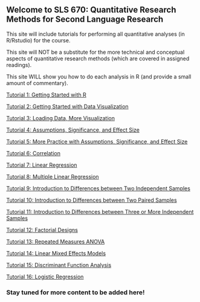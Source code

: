 ## Welcome to SLS 670: Quantitative Research Methods for Second Language Research

This site will include tutorials for performing all quantitative analyses (in R/Rstudio) for the course.

This site will NOT be a substitute for the more technical and conceptual aspects of quantitative research methods (which are covered in assigned readings).

This site WILL show you how to do each analysis in R (and provide a small amount of commentary).

[Tutorial 1: Getting Started with R](https://kristopherkyle.github.io/SLS-670/docs/1_Getting_started.html)


[Tutorial 2: Getting Started with Data Visualization](https://kristopherkyle.github.io/SLS-670/docs/2_getting_started_vis_data.html)

[Tutorial 3: Loading Data, More Visualization](https://kristopherkyle.github.io/SLS-670/docs/3_Loading_data_assumptions.html)

[Tutorial 4: Assumptions, Significance, and Effect Size](https://kristopherkyle.github.io/SLS-670/docs/4_Significance_and_Effect_Sizes.html)

[Tutorial 5: More Practice with Assumptions, Significance, and Effect Size](https://kristopherkyle.github.io/SLS-670/docs/5_distribution_exercises.html)

[Tutorial 6: Correlation](https://kristopherkyle.github.io/SLS-670/docs/6_Correlations.html)

[Tutorial 7: Linear Regression](https://kristopherkyle.github.io/SLS-670/docs/7_Simple_Regression.html)

[Tutorial 8: Multiple Linear Regression](https://kristopherkyle.github.io/SLS-670/docs/8_Multiple_Regression.html)

[Tutorial 9: Introduction to Differences between Two Independent Samples](https://kristopherkyle.github.io/SLS-670/docs/9_Two_Independent_Samples.html)

[Tutorial 10: Introduction to Differences between Two Paired Samples](https://kristopherkyle.github.io/SLS-670/docs/10_Two_Dependent_Samples.html)

[Tutorial 11: Introduction to Differences between Three or More Independent Samples](https://kristopherkyle.github.io/SLS-670/docs/11_Three_or_more_Independent_Samples.html)

[Tutorial 12: Factorial Designs](https://kristopherkyle.github.io/SLS-670/docs/12_Factorial_ANOVAs.html)

[Tutorial 13: Repeated Measures ANOVA](https://kristopherkyle.github.io/SLS-670/docs/13_Repeated_Measures_ANOVA.html)

[Tutorial 14: Linear Mixed Effects Models](https://kristopherkyle.github.io/SLS-670/docs/14_Linear_Mixed_Effects_Models.html)

[Tutorial 15: Discriminant Function Analysis](https://kristopherkyle.github.io/SLS-670/docs/15_DFA.html)

[Tutorial 16: Logistic Regression](https://kristopherkyle.github.io/SLS-670/docs/16_Logistic_Regression.html)

### Stay tuned for more content to be added here!


